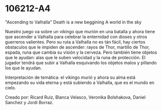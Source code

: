 # 106212-A4 
"Ascending to Valhalla"
Death is a new beggining
A world in the sky

Nuestro juego va sobre un vikingo que murión en una batalla y ahora tiene que ascender a Valhalla para celebrar la enternidad con dioses y otros guerreros valientes.
Pero su ruta a Valhalla no es tán fácil, hay ciertos obstaculos que le impiden de ascender: rayos de Thor, martillo de Thor, espada, runa que cambia su visión y la cerveza. Pero también tiene objetos que le ayudan: alas que le suben velocidad y la runa de protección.
El jugador tendrá que subir a Valhalla esquivando los objetos malos y pillando los que le ayudan.

Interpretación de temática: el vikingo murió y ahora su alma está empezando su vida eterna y está subiendo a Valhalla, que es el mundo en cielo.

Creado por: Ricard Ruiz, Blanca Velasco, Veronika Bolshakova, Daniel Sanchez y Jordi Borraz.
